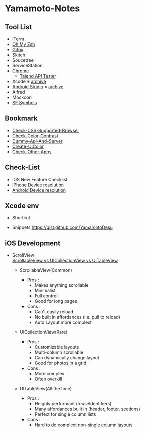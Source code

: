 # Yamamoto-Notes

## Tool List
* [iTerm](https://iterm2.com/)
* [Oh My Zsh](https://ohmyz.sh/)
* [Gifox](https://gifox.io/) 
* Skitch
* Soucetree
* ServiceStation
* [Chrome](https://www.google.co.jp/chrome/?brand=AGAK&gclid=CjwKCAiA24SPBhB0EiwAjBgkhiXZh863fMju_CqqkkS3di-DvHSkZqgRdEj-0ut9ny8NWT5_Te27hxoCQigQAvD_BwE&gclsrc=aw.ds)
    * [Talend API Tester](https://chrome.google.com/webstore/detail/talend-api-tester-free-ed/aejoelaoggembcahagimdiliamlcdmfm?hl=ja)
* Xcode
 ※ [archive](https://stackoverflow.com/questions/10335747/how-to-download-xcode-dmg-or-xip-file)
* [Android Studio](https://developer.android.com/studio)
  ※ [archive](https://developer.android.com/studio/archive?hl=ja)
* Alfred
* Mockoon
* [SF Symbols](https://developer.apple.com/sf-symbols/)

## Bookmark
*  [Check-CSS-Supported-Browser](https://caniuse.com/)
*  [Check-Color-Contrast](https://color.adobe.com/ja/create/color-contrast-analyzer)
*  [Dummy-Api-And-Server](https://httpbin.org/)
*  [Create-UIColor](https://www.uicolor.io/)
*  [Check-Other-Apps](https://mobbin.design/browse/ios/apps)

## Check-List
* iOS New Feature Checklist
* [iPhone Device 
resolution](https://qiita.com/tomohisaota/items/f8857d01f328e34fb551)
* [Android Device resolution](https://en.wikipedia.org/wiki/Comparison_of_high-definition_smartphone_displays)

## Xcode env
*  Shortcut

*  Snippets
https://gist.github.com/YamamotoDesu

## iOS Development
* ScrollView   
  [ScrollableView vs UICollectionView vs UITableView](https://github.com/jrasmusson/ios-professional-course/tree/main/Bankey/5-Scrollable-ViewControllers)
  * ScrollableView(Common)
    * Pros : 
       - Makes anything scrollable
       - Minimalist
       - Full controll
       - Good for long pages
    * Cons :   
       - Can't easily reload
       - No built in affordances
         (i.e. pull to reload)
       - Auto Layout more complext
   
   * UICollectionView(Rare)
     * Pros : 
       - Customizable layouts
       - Multi-column scrollable
       - Can dynamically change layout
       - Good for photos in a grid
     * Cons :   
        - More complex
        - Often overkill
      
   * UITableView(All the time)
     * Pros : 
       - Heighly performant
         (reuseIdentifiers)
       - Many affordances built in
         (header, footer, sections)
       - Perfext for single column lists
     * Cons :   
        - Hard to do complext non-single column layouts 
  
